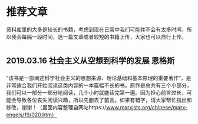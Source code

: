 # 推荐文章
资料库里的大多是较长的书籍，考虑到现在日常中我们可能并不会有太多时间，所以我会每隔一段时间，选一篇文章或者较短的书籍上传，大家也可以自行上传。
# 
## 2019.03.16 社会主义从空想到科学的发展 恩格斯
### 
“该书是一部阐述科学社会主义的思想来源、理论基础和基本原理的重要著作”，是非常适合我们开始阅读这类内容的一本篇幅不长的书。原作是总共有三个小部分，我们可以一部分一部分地阅读，几个小时就能读完第一遍。因为担心前言过长，可能会导致各位丧失阅读兴趣，所以先删去了前言。如果有错字，请大家帮忙指出和修改，谢谢！（里面内容整理自网站https://www.marxists.org/chinese/marx-engels/19/020.htm）
